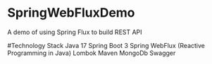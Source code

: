 # SpringWebFluxDemo
A demo of using Spring Flux to build REST API

#Technology Stack
Java 17
Spring Boot 3
Spring WebFlux (Reactive Programming in Java)
Lombok
Maven
MongoDb
Swagger